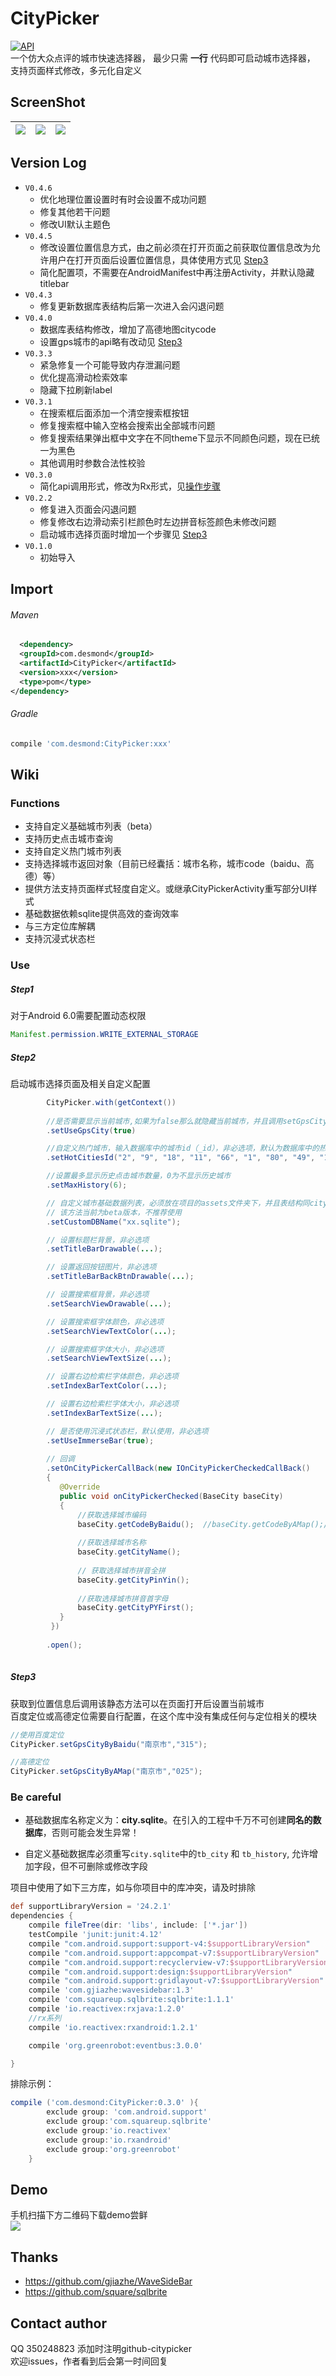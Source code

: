CityPicker
===

[![API](https://img.shields.io/badge/API-14%2B-yellow.svg?style=flat)](https://android-arsenal.com/api?level=14)</br>
一个仿大众点评的城市快速选择器，
最少只需 **一行** 代码即可启动城市选择器，
支持页面样式修改，多元化自定义


ScreenShot
---

| ![](https://github.com/yuruizhe/CityPicker/blob/master/screenshot/Screenshot_2017-05-22-11-22-58.png) | ![](https://github.com/yuruizhe/CityPicker/blob/master/screenshot/Screenshot_2017-05-22-11-23-08.png) | ![](https://github.com/yuruizhe/CityPicker/blob/master/screenshot/Screenshot_2017-05-22-11-22-45.png) |
|---|----|:---:|


Version Log
---
* ``V0.4.6``
  * 优化地理位置设置时有时会设置不成功问题
  * 修复其他若干问题
  * 修改UI默认主题色
* ``V0.4.5``
  * 修改设置位置信息方式，由之前必须在打开页面之前获取位置信息改为允许用户在打开页面后设置位置信息，具体使用方式见 [Step3](#step3)
  * 简化配置项，不需要在AndroidManifest中再注册Activity，并默认隐藏titlebar
* ``V0.4.3``
  * 修复更新数据库表结构后第一次进入会闪退问题
* ``V0.4.0``
  * 数据库表结构修改，增加了高德地图citycode
  * 设置gps城市的api略有改动见  [Step3](#step3)
* ``V0.3.3``
  * 紧急修复一个可能导致内存泄漏问题
  * 优化提高滑动检索效率
  * 隐藏下拉刷新label
* ``V0.3.1``
  * 在搜索框后面添加一个清空搜索框按钮
  * 修复搜索框中输入空格会搜索出全部城市问题
  * 修复搜索结果弹出框中文字在不同theme下显示不同颜色问题，现在已统一为黑色
  * 其他调用时参数合法性校验
* ``V0.3.0``
  * 简化api调用形式，修改为Rx形式，见[操作步骤](#use)
* ``V0.2.2``
  * 修复进入页面会闪退问题
  * 修复修改右边滑动索引栏颜色时左边拼音标签颜色未修改问题
  * 启动城市选择页面时增加一个步骤见  [Step3](#step3)
* ``V0.1.0``
  * 初始导入

Import
---
###### Maven
``` xml
  <dependency>
  <groupId>com.desmond</groupId>
  <artifactId>CityPicker</artifactId>
  <version>xxx</version>
  <type>pom</type>
</dependency>
``` 
###### Gradle
``` gradle
compile 'com.desmond:CityPicker:xxx'
```
Wiki
---
### Functions
* 支持自定义基础城市列表（beta）
* 支持历史点击城市查询
* 支持自定义热门城市列表
* 支持选择城市返回对象（目前已经囊括：城市名称，城市code（baidu、高德）等）
* 提供方法支持页面样式轻度自定义。或继承CityPickerActivity重写部分UI样式
* 基础数据依赖sqlite提供高效的查询效率
* 与三方定位库解耦
* 支持沉浸式状态栏

### Use
##### Step1

对于Android 6.0需要配置动态权限</br>
``` java
Manifest.permission.WRITE_EXTERNAL_STORAGE
```

##### Step2
启动城市选择页面及相关自定义配置
``` java
        CityPicker.with(getContext())        
        
        //是否需要显示当前城市,如果为false那么就隐藏当前城市，并且调用setGpsCityByBaidu()或setGpsCityByAMap()都不会生效，非必选项,默认为true
        .setUseGpsCity(true)

        //自定义热门城市，输入数据库中的城市id（_id），非必选项，默认为数据库中的热门城市
        .setHotCitiesId("2", "9", "18", "11", "66", "1", "80", "49", "100");

        //设置最多显示历史点击城市数量，0为不显示历史城市
        .setMaxHistory(6);

        // 自定义城市基础数据列表，必须放在项目的assets文件夹下，并且表结构同citypicker项目下的assets中的数据库表结构相同
        // 该方法当前为beta版本，不推荐使用
        .setCustomDBName("xx.sqlite");

        // 设置标题栏背景，非必选项
        .setTitleBarDrawable(...);

        // 设置返回按钮图片，非必选项
        .setTitleBarBackBtnDrawable(...);

        // 设置搜索框背景，非必选项
        .setSearchViewDrawable(...);

        // 设置搜索框字体颜色，非必选项
        .setSearchViewTextColor(...);

        // 设置搜索框字体大小，非必选项
        .setSearchViewTextSize(...);

        // 设置右边检索栏字体颜色，非必选项
        .setIndexBarTextColor(...);

        // 设置右边检索栏字体大小，非必选项
        .setIndexBarTextSize(...);

        // 是否使用沉浸式状态栏，默认使用，非必选项
        .setUseImmerseBar(true);
        
        // 回调
        .setOnCityPickerCallBack(new IOnCityPickerCheckedCallBack()
        {
           @Override
           public void onCityPickerChecked(BaseCity baseCity)
           {
               //获取选择城市编码
               baseCity.getCodeByBaidu();  //baseCity.getCodeByAMap();//高德code
        
               //获取选择城市名称
               baseCity.getCityName();
        
               // 获取选择城市拼音全拼
               baseCity.getCityPinYin();
        
               //获取选择城市拼音首字母
               baseCity.getCityPYFirst();
           }
         })
         
        .open();
      
 ```
##### Step3
获取到位置信息后调用该静态方法可以在页面打开后设置当前城市</br>
百度定位或高德定位需要自行配置，在这个库中没有集成任何与定位相关的模块
``` java
//使用百度定位
CityPicker.setGpsCityByBaidu("南京市","315");

//高德定位
CityPicker.setGpsCityByAMap("南京市","025");
```
### Be careful
* 基础数据库名称定义为：**city.sqlite**。在引入的工程中千万不可创建**同名的数据库**，否则可能会发生异常！

* 自定义基础数据库必须重写``city.sqlite``中的``tb_city`` 和 ``tb_history``, 允许增加字段，但不可删除或修改字段

项目中使用了如下三方库，如与你项目中的库冲突，请及时排除</br>
```gradle
def supportLibraryVersion = '24.2.1'
dependencies {
    compile fileTree(dir: 'libs', include: ['*.jar'])
    testCompile 'junit:junit:4.12'
    compile "com.android.support:support-v4:$supportLibraryVersion"
    compile "com.android.support:appcompat-v7:$supportLibraryVersion"
    compile "com.android.support:recyclerview-v7:$supportLibraryVersion"
    compile "com.android.support:design:$supportLibraryVersion"
    compile "com.android.support:gridlayout-v7:$supportLibraryVersion"
    compile 'com.gjiazhe:wavesidebar:1.3'
    compile 'com.squareup.sqlbrite:sqlbrite:1.1.1'
    compile 'io.reactivex:rxjava:1.2.0'
    //rx系列
    compile 'io.reactivex:rxandroid:1.2.1'

    compile 'org.greenrobot:eventbus:3.0.0'

}
```
排除示例：
```gradle
compile ('com.desmond:CityPicker:0.3.0' ){
        exclude group: 'com.android.support'
        exclude group:'com.squareup.sqlbrite'
        exclude group:'io.reactivex'
        exclude group:'io.rxandroid'
        exclude group:'org.greenrobot'
    }
```

Demo
---
手机扫描下方二维码下载demo尝鲜</br>
![](https://www.pgyer.com/app/qrcode/ecVs)

Thanks
---
* https://github.com/gjiazhe/WaveSideBar
* https://github.com/square/sqlbrite

Contact author
---
QQ 350248823 添加时注明github-citypicker</br>
欢迎issues，作者看到后会第一时间回复
